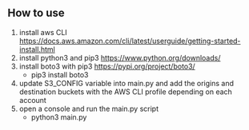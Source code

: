 ## How to use
1. install aws CLI https://docs.aws.amazon.com/cli/latest/userguide/getting-started-install.html
2. install python3 and pip3 https://www.python.org/downloads/
3. install boto3 with pip3 https://pypi.org/project/boto3/
    * pip3 install boto3
4. update S3_CONFIG variable into main.py and add the origins and destination buckets with the AWS CLI profile depending on each account 
5. open a console and run the main.py script 
    * python3 main.py